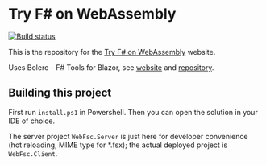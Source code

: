 # Try F# on WebAssembly

[![Build status](https://ci.appveyor.com/api/projects/status/mw21lo0uhu19fkfi?svg=true)](https://ci.appveyor.com/project/IntelliFactory/tryfsharponwasm)

This is the repository for the [Try F# on WebAssembly](https://tryfsharp.fsbolero.io) website.

Uses Bolero - F# Tools for Blazor, see [website](https://fsbolero.io/) and [repository](https://github.com/fsbolero/Bolero).

## Building this project

First run `install.ps1` in Powershell. Then you can open the solution in your IDE of choice.

The server project `WebFsc.Server` is just here for developer convenience (hot reloading, MIME type for *.fsx); the actual deployed project is `WebFsc.Client`.
